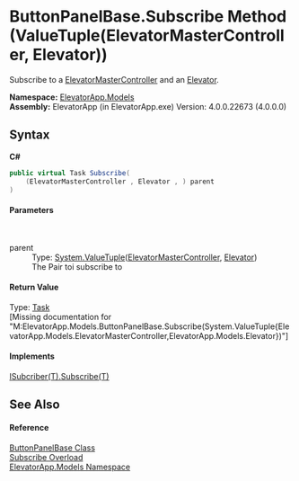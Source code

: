 # ButtonPanelBase.Subscribe Method (ValueTuple(ElevatorMasterController, Elevator))
 

Subscribe to a <a href="T_ElevatorApp_Models_ElevatorMasterController">ElevatorMasterController</a> and an <a href="T_ElevatorApp_Models_Elevator">Elevator</a>.

**Namespace:**&nbsp;<a href="N_ElevatorApp_Models">ElevatorApp.Models</a><br />**Assembly:**&nbsp;ElevatorApp (in ElevatorApp.exe) Version: 4.0.0.22673 (4.0.0.0)

## Syntax

**C#**<br />
``` C#
public virtual Task Subscribe(
	(ElevatorMasterController , Elevator , ) parent
)
```


#### Parameters
&nbsp;<dl><dt>parent</dt><dd>Type: <a href="http://msdn2.microsoft.com/en-us/library/mt744804" target="_blank">System.ValueTuple</a>(<a href="T_ElevatorApp_Models_ElevatorMasterController">ElevatorMasterController</a>, <a href="T_ElevatorApp_Models_Elevator">Elevator</a>)<br />The Pair toi subscribe to</dd></dl>

#### Return Value
Type: <a href="http://msdn2.microsoft.com/en-us/library/dd235678" target="_blank">Task</a><br />\[Missing <returns> documentation for "M:ElevatorApp.Models.ButtonPanelBase.Subscribe(System.ValueTuple{ElevatorApp.Models.ElevatorMasterController,ElevatorApp.Models.Elevator})"\]

#### Implements
<a href="M_ElevatorApp_Models_Interfaces_ISubcriber_1_Subscribe">ISubcriber(T).Subscribe(T)</a><br />

## See Also


#### Reference
<a href="T_ElevatorApp_Models_ButtonPanelBase">ButtonPanelBase Class</a><br /><a href="Overload_ElevatorApp_Models_ButtonPanelBase_Subscribe">Subscribe Overload</a><br /><a href="N_ElevatorApp_Models">ElevatorApp.Models Namespace</a><br />